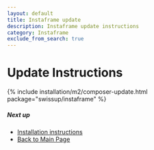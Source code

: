 ```yaml
---
layout: default
title: Instaframe update
description: Instaframe update instructions
category: Instaframe
exclude_from_search: true
---
```


# Update Instructions

{% include installation/m2/composer-update.html package="swissup/instaframe" %}

##### Next up

 -  [Installation instructions](../)
 -  [Back to Main Page](../../)
